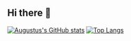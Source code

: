 ## Hi there 👋

<!--
**gus-s-42/gus-s-42** is a ✨ _special_ ✨ repository because its `README.md` (this file) appears on your GitHub profile.

Here are some ideas to get you started:

- 🔭 I’m currently working on ...
- 🌱 I’m currently learning ...
- 👯 I’m looking to collaborate on ...
- 🤔 I’m looking for help with ...
- 💬 Ask me about ...
- 📫 How to reach me: ...
- 😄 Pronouns: ...
- ⚡ Fun fact: ...
-->


[![Augustus's GitHub stats](https://github-readme-stats.vercel.app/api?username=gus-s-42&hide=stars&theme=transparent&show_icons=true)](https://github.com/gus-s-42/github-readme-stats)
[![Top Langs](https://github-readme-stats.vercel.app/api/top-langs/?username=gus-s-42&size_weight=0.5&count_weight=0.5&theme=transparent)](https://github.com/gus-s-42/github-readme-stats)
